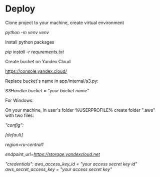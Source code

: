 # Deploy


Clone project to your machine, create virtual environment

*python -m venv venv*

Install python packages

*pip install -r requrements.txt*

Create bucket on Yandex Cloud

https://console.yandex.cloud/

Replace bucket's name in app/internal/s3.py:

*S3Handler.bucket = "your backet name"*

For Windows:

On your machine, in user's folder %USERPROFILE% create folder ".aws" with two files:

*"config":*

*[default]*

  *region=ru-central1*
  
  *endpoint_url=https://storage.yandexcloud.net*

*"credentials":*
  *aws_access_key_id = "your access secret key id"*
  *aws_secret_access_key = "your access secret key"*
